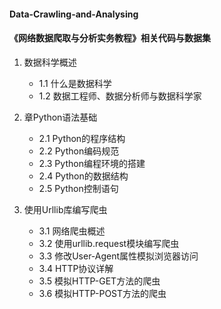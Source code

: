 #### Data-Crawling-and-Analysing
#### 《网络数据爬取与分析实务教程》相关代码与数据集

1.  数据科学概述
    - 1.1 什么是数据科学
    - 1.2 数据工程师、数据分析师与数据科学家

2.  章Python语法基础
    - 2.1 Python的程序结构
    - 2.2 Python编码规范
    - 2.3 Python编程环境的搭建
    - 2.4 Python的数据结构	
    - 2.5 Python控制语句	
    
3.  使用Urllib库编写爬虫	
    - 3.1 网络爬虫概述	
    - 3.2 使用urllib.request模块编写爬虫	
    - 3.3 修改User-Agent属性模拟浏览器访问	
    - 3.4 HTTP协议详解
    - 3.5 模拟HTTP-GET方法的爬虫
    - 3.6 模拟HTTP-POST方法的爬虫

